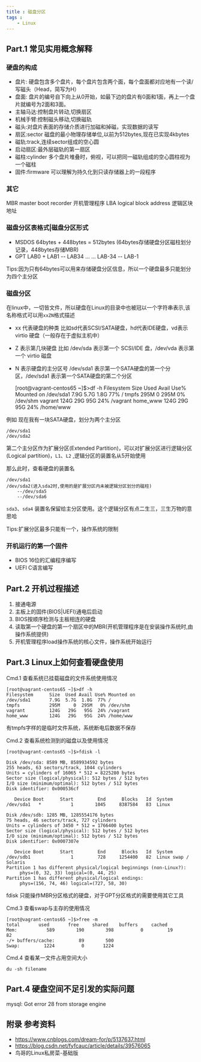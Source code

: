 ```yaml
---
title : 磁盘分区
tags : 
	- Linux
---
```


## Part.1 常见实用概念解释

### 硬盘的构成

- 盘片: 硬盘包含多个盘片，每个盘片包含两个面，每个盘面都对应地有一个读/写磁头（Head，简写为H）
- 盘面: 盘片的编号自下向上从0开始，如最下边的盘片有0面和1面，再上一个盘片就编号为2面和3面。
- 主轴马达:控制盘片转动,切换扇区
- 机械手臂:控制磁头移动,切换磁轨
- 磁头:对盘片表面的存储介质进行加磁和掉磁，实现数据的读写
- 扇区:sector 磁盘的最小物理存储单位,以前为512bytes,现在已实现4kbytes
- 磁轨:track,连续sector组成的空心圆
- 启动扇区:最外层磁轨的第一扇区
- 磁柱:cylinder 多个盘片堆叠时，俯视，可以把同一磁轨组成的空心圆柱视为一个磁柱
- 固件:firmware 可以理解为持久化到只读存储器上的一段程序

### 其它

MBR master boot recorder  开机管理程序
LBA logical block address 逻辑区块地址
 
### 磁盘分区表格式|磁盘分区形式

- MSDOS   64bytes + 448bytes = 512bytes  (64bytes存储硬盘分区磁柱划分记录，448bytes存储MBR)
- GPT     LAB0 +  LAB1 -- LAB34 ... ... LAB-34 -- LAB-1 

Tips:因为只有64bytes可以用来存储硬盘分区信息，所以一个硬盘最多只能划分为四个主分区

### 磁盘分区

在linux中，一切皆文件，所以硬盘在Linux的目录中也被冠以一个字符串表示,该名称格式可以用`xxZN`格式描述
    
- xx 代表硬盘的种类 比如sd代表SCSI/SATA硬盘，hd代表IDE硬盘，vd表示virtio 硬盘（一般存在于虚拟主机中）
- Z  表示第几块硬盘  比如 /dev/sda 表示第一个 SCSI/IDE 盘，/dev/vda 表示第一个 virtio 磁盘
- N  表示硬盘的主分区号 /dev/sda1 表示第一个SATA硬盘的第一个分区，/dev/sda1 表示第一个SATA硬盘的第二个分区

	[root@vagrant-centos65 ~]$>df -h
	Filesystem      Size  Used Avail Use% Mounted on
	/dev/sda1       7.9G  5.7G  1.8G  77% /
	tmpfs           295M     0  295M   0% /dev/shm
	vagrant         124G   29G   95G  24% /vagrant
	home_www        124G   29G   95G  24% /home/www

例如 现在我有一块SATA硬盘，划分为两个主分区
	
	/dev/sda1
	/dev/sda2

第二个主分区作为扩展分区(Extended Partition)，可以对扩展分区进行逻辑分区(Logical partition)，`L1`、`L2` ,逻辑分区的装置名从5开始使用

那么此时，查看硬盘的装置名

	/dev/sda1
	/dev/sda2(进入sda2时,使用的是扩展分区内未被逻辑分区划分的磁柱)		
		--/dev/sda5
		--/dev/sda6

`sda3`、`sda4` 装置名保留给主分区使用。这个逻辑分区有点二生三，三生万物的意思哈

Tips:扩展分区最多只能有一个，操作系统的限制

### 开机运行的第一个固件

- BIOS   16位的汇编程序编写    
- UEFI   C语言编写 

## Part.2 开机过程描述

1. 接通电源
1. 主板上的固件(BIOS|UEFI)通电后启动
1. BIOS按顺序检测与主板相连的硬盘
1. 读取第一个硬盘的第一个扇区中的MBR(开机管理程序是在安装操作系统时,由操作系统提供)
1. 开机管理程序load操作系统的核心文件，操作系统开始运行

## Part.3 Linux上如何查看硬盘使用

Cmd.1 查看系统已挂载磁盘的文件系统使用情况

	[root@vagrant-centos65 ~]$>df -h
	Filesystem      Size  Used Avail Use% Mounted on
	/dev/sda1       7.9G  5.7G  1.8G  77% /
	tmpfs           295M     0  295M   0% /dev/shm
	vagrant         124G   29G   95G  24% /vagrant
	home_www        124G   29G   95G  24% /home/www

有tmpfs字样的是临时文件系统，系统断电后数据不保存

Cmd.2 查看系统检测到的磁盘以及使用情况
 
	[root@vagrant-centos65 ~]$>fdisk -l

	Disk /dev/sda: 8589 MB, 8589934592 bytes
	255 heads, 63 sectors/track, 1044 cylinders
	Units = cylinders of 16065 * 512 = 8225280 bytes
	Sector size (logical/physical): 512 bytes / 512 bytes
	I/O size (minimum/optimal): 512 bytes / 512 bytes
	Disk identifier: 0x000536cf
	
	   Device Boot      Start         End      Blocks   Id  System
	/dev/sda1   *           1        1045     8387584   83  Linux
	
	Disk /dev/sdb: 1285 MB, 1285554176 bytes
	75 heads, 46 sectors/track, 727 cylinders
	Units = cylinders of 3450 * 512 = 1766400 bytes
	Sector size (logical/physical): 512 bytes / 512 bytes
	I/O size (minimum/optimal): 512 bytes / 512 bytes
	Disk identifier: 0x0007307e
	
	   Device Boot      Start         End      Blocks   Id  System
	/dev/sdb1               1         728     1254400   82  Linux swap / Solaris
	Partition 1 has different physical/logical beginnings (non-Linux?):
	     phys=(0, 32, 33) logical=(0, 44, 25)
	Partition 1 has different physical/logical endings:
	     phys=(156, 74, 46) logical=(727, 58, 30)


fdisk 只能操作MBR分区格式的硬盘，对于GPT分区格式的需要使用其它工具

Cmd.3 查看swap与主存的使用情况

	[root@vagrant-centos65 ~]$>free -m
    total       used       free     shared    buffers     cached
	Mem:           589        190        398          0         19         82
	-/+ buffers/cache:         89        500
	Swap:         1224          0       1224

Cmd.4 查看某一文件占用空间大小

	du -sh filename
 
## Part.4 硬盘空间不足引发的实际问题

mysql: Got error 28 from storage engine

## 附录 参考资料

- https://www.cnblogs.com/dream-for/p/5137637.html
- https://blog.csdn.net/fyfcauc/article/details/39576065
- 鸟哥的Linux私房菜-基础版